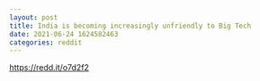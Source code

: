 ```yaml
--- 
layout: post 
title: India is becoming increasingly unfriendly to Big Tech 
date: 2021-06-24 1624582463 
categories: reddit 
--- 
```

https://redd.it/o7d2f2